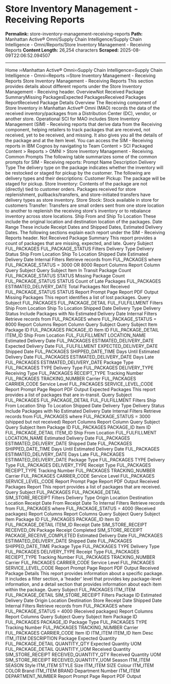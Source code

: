 # Store Inventory Management - Receiving Reports

**Permalink:** store-inventory-management-receiving-reports
**Path:** Manhattan Active® Omni/Supply Chain Intelligence/Supply Chain Intelligence - Omni/Reports/Store Inventory Management - Receiving Reports
**Content Length:** 26,254 characters
**Scraped:** 2025-08-09T22:06:52.094507

---

Home ››Manhattan Active® Omni››Supply Chain Intelligence››Supply Chain Intelligence - Omni››Reports ››Store Inventory Management - Receiving Reports Store Inventory Management - Receiving Reports This section provides details about different reports under the Store Inventory Management - Receiving header. OverviewNot Received Package SummaryMissing PackagesExpected PackagesReceived Packages ReportReceived Package Details Overview The Receiving component of Store Inventory in Manhattan Active® Omni (MAO) records the data of the received inventory/packages from a Distribution Center (DC), vendor, or another store. Operational SCI for MAO includes Store Inventory Management (SIM) - Receiving reports that derive data from the Receiving component, helping retailers to track packages that are received, not received, yet to be received, and missing. It also gives you all the details of the package and at the item level. You can access the SIM - Receiving reports in IBM Cognos by navigating to Team Content > SCI Packaged Content > Reports > OMNI > Store Inventory Management - Receiving. Common Prompts The following table summarizes some of the common prompts for SIM - Receiving reports: Prompt Name Description Delivery Type The delivery type on the package indicates whether the inventory will be restocked or staged for pickup by the customer. The following are delivery types and their descriptions: Customer Pickup: The package will be staged for pickup. Store Inventory: Contents of the package are not (directly) tied to customer orders. Packages received for store replenishment, pullbacks/transfers, and store-initiated transfers have delivery types as store inventory. Store Stock: Stock available in store for customers Transfer: Transfers are small orders sent from one store location to another to replenish the receiving store's inventory or to rebalance inventory across store locations. Ship From and Ship To Location These include the original location and destination location of the packages. Date Range These include Receipt Dates and Shipped Dates, Estimated Delivery Dates. The following sections explain each report under the SIM - Receiving Reports header. Not Received Package Summary This report provides a count of packages that are missing, expected, and late. Query Subject FUL_PACKAGES FUL_PACKAGE_STATUS Filters Delivery Type Delivery Status Ship From Location Ship To Location Shipped Date Estimated Delivery Date Internal Filters Retrieve records from FUL_PACKAGES where FUL_PACKAGE_STATUS = 3000 OR 8000 Report Columns Report Column Query Subject Query Subject Item In Transit Package Count FUL_PACKAGE_STATUS STATUS Missing Package Count FUL_PACKAGE_STATUS STATUS Count of Late Packages FUL_PACKAGES ESTIMATED_DELIVERY_DATE Total Packages Not Received FUL_PACKAGE_STATUS STATUS Report Prompt Page Report PDF Output Missing Packages This report identifies a list of lost packages. Query Subject FUL_PACKAGES FUL_PACKAGE_DETAIL FUL_FULFILLMENT Filters Ship From Location Ship To Location Shipped Date Delivery Type Delivery Status Include Packages with No Estimated Delivery Date Internal Filters Retrieve records from FUL_PACKAGES where FUL_PACKAGE_STATUS = 8000 Report Columns Report Column Query Subject Query Subject Item Package ID FUL_PACKAGES PACKAGE_ID Item ID FUL_PACKAGE_DETAIL ITEM_ID Ship From Location FUL_FULFILLMENT LOCATION_NAME Estimated Delivery Date FUL_PACKAGES ESTIMATED_DELIVERY_DATE Expected Delivery Date FUL_FULFILLMENT EXPECTED_DELIVERY_DATE Shipped Date FUL_PACKAGES SHIPPED_DATE_TIME Days Until Estimated Delivery Date FUL_PACKAGES ESTIMATED_DELIVERY_DATE Days Late FUL_PACKAGES ESTIMATED_DELIVERY_DATE Package Type FUL_PACKAGES TYPE Delivery Type FUL_PACKAGES DELIVERY_TYPE Receiving Type FUL_PACKAGES RECEIPT_TYPE Tracking Number FUL_PACKAGES TRACKING_NUMBER Carrier FUL_PACKAGES CARRIER_CODE Service Level FUL_PACKAGES SERVICE_LEVEL_CODE Report Prompt Page Report PDF Output Expected Packages This report provides a list of packages that are in-transit. Query Subject FUL_PACKAGES FUL_PACKAGE_DETAIL FUL_FULFILLMENT Filters Ship From Location Ship To Location Shipped Date Delivery Type Delivery Status Include Packages with No Estimated Delivery Date Internal Filters Retrieve records from FUL_PACKAGES where FUL_PACKAGE_STATUS = 3000 (shipped but not received) Report Columns Report Column Query Subject Query Subject Item Package ID FUL_PACKAGES PACKAGE_ID Item ID FUL_PACKAGE_DETAIL ITEM_ID Ship From Location FUL_FULFILLMENT LOCATION_NAME Estimated Delivery Date FUL_PACKAGES ESTIMATED_DELIVERY_DATE Shipped Date FUL_PACKAGES SHIPPED_DATE_TIME Days Until Estimated Delivery Date FUL_PACKAGES ESTIMATED_DELIVERY_DATE Days Late FUL_PACKAGES ESTIMATED_DELIVERY_DATE Package Type FUL_PACKAGES TYPE Delivery Type FUL_PACKAGES DELIVERY_TYPE Receipt Type FUL_PACKAGES RECEIPT_TYPE Tracking Number FUL_PACKAGES TRACKING_NUMBER Carrier FUL_PACKAGES CARRIER_CODE Service Level FUL_PACKAGES SERVICE_LEVEL_CODE Report Prompt Page Report PDF Output Received Packages Report This report provides a list of packages that are received. Query Subject FUL_PACKAGES FUL_PACKAGE_DETAIL SIM_STORE_RECEIPT Filters Delivery Type Origin Location Destination Location Receipt Date From Receipt Date To Internal Filters Retrieve records from FUL_PACKAGES where FUL_PACKAGE_STATUS = 4000 (Received packages) Report Columns Report Columns Query Subject Query Subject Item Package ID FUL_PACKAGES PACKAGE_ID Item ID FUL_PACKAGE_DETAIL ITEM_ID Receipt Date SIM_STORE_RECEIPT RECEIVED_ON Package Receipt Completed SIM_STORE_RECEIPT PACKAGE_RECEIVE_COMPLETED Estimated Delivery Date FUL_PACKAGES ESTIMATED_DELIVERY_DATE Shipped Date FUL_PACKAGES SHIPPED_DATE_TIME Package Type FUL_PACKAGES TYPE Delivery Type FUL_PACKAGES DELIVERY_TYPE Receipt Type FUL_PACKAGES RECIEPT_TYPE Tracking Number FUL_PACKAGES TRACKING_NUMBER Carrier FUL_PACKAGES CARRIER_CODE Service Level FUL_PACKAGES SERVICE_LEVEL_CODE Report Prompt Page Report PDF Output Received Package Details This report provides information about a specific package. It includes a filter section, a 'header' level that provides key package-level information, and a detail section that provides information about each item within the package. Query Subject FUL_PACKAGES ITM_ITEM FUL_PACKAGE_DETAIL SIM_STORE_RECEIPT Filters Package ID Estimated Delivery Date Origin Location Destination Store Receipt Date Shipped Date Internal Filters Retrieve records from FUL_PACKAGES where FUL_PACKAGE_STATUS = 4000 (Received packages) Report Columns Report Columns Query Subject Query Subject Item Package ID FUL_PACKAGES PACKAGE_ID Package Type FUL_PACKAGES TYPE Tracking Number FUL_PACKAGES TRACKING_NUMBER Carrier FUL_PACKAGES CARRIER_CODE Item ID ITM_ITEM ITEM_ID Item Desc ITM_ITEM DESCRIPTION Package Expected Quantity FUL_PACKAGE_DETAIL QUANTITY_QTY Expected Quantity UOM FUL_PACKAGE_DETAIL QUANTITY_UOM Received Quantity SIM_STORE_RECEIPT RECEIVED_QUANTITY_QTY Received Quantity UOM SIM_STORE_RECEIPT RECEIVED_QUANTITY_UOM Season ITM_ITEM SEASON Style ITM_ITEM STYLE Size ITM_ITEM SIZE Colour ITM_ITEM COLOR Brand ITM_ITEM BRAND Department Number ITM_ITEM DEPARTMENT_NUMBER Report Prompt Page Report PDF Output